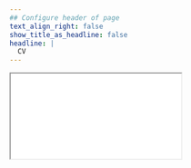 ```yaml
---
## Configure header of page
text_align_right: false
show_title_as_headline: false
headline: |
  CV
---
```


<iframe src="/pdf/cv.pdf"></iframe>
